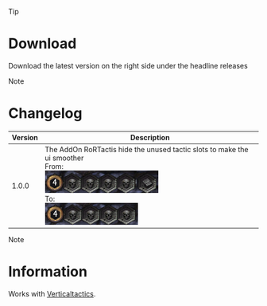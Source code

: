 > [!TIP]
> # Download
> Download the latest version on the right side under the headline releases

> [!NOTE]
> # Changelog
> 
> | Version  | Description |
> | ------------- | ------------- |
> | 1.0.0  | The AddOn RoRTactis hide the unused tactic slots to make the ui smoother <br/>From:<br/>![From](https://github.com/Makume/RorTactics/blob/main/(Images)/From.png)<br/>To:<br/>![To](https://github.com/Makume/RorTactics/blob/main/(Images)/To.png)|

> [!NOTE]
> # Information
> 
> Works with [Verticaltactics](https://tools.idrinth.de/addons/verticaltactics/).
